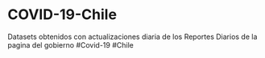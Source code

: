 # COVID-19-Chile
Datasets obtenidos con actualizaciones diaria de los Reportes Diarios de la pagina del gobierno #Covid-19 #Chile
